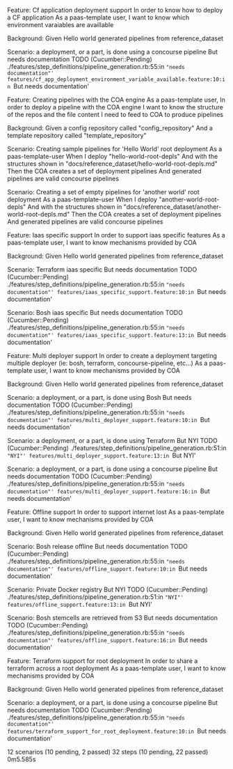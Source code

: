Feature: Cf application deployment support
  In order to know how to deploy a CF application
  As a paas-template user,
  I want to know which environment varaiables are availlable

  Background: 
    Given Hello world generated pipelines from reference_dataset

  Scenario: a deployment, or a part, is done using a concourse pipeline
    But needs documentation
      TODO (Cucumber::Pending)
      ./features/step_definitions/pipeline_generation.rb:55:in `"needs documentation"'
      features/cf_app_deployment_environment_variable_available.feature:10:in `But needs documentation'

Feature: Creating pipelines with the COA engine
  As a paas-template user,
  In order to deploy a pipeline with the COA engine
  I want to know the structure of the repos and the file content I need to feed to COA to produce pipelines

  Background: 
    Given a config repository called "config_repository"
    And a template repository called "template_repository"

  Scenario: Creating sample pipelines for 'Hello World' root deployment
    As a paas-template-user
    When I deploy "hello-world-root-depls"
    And with the structures shown in "docs/reference_dataset/hello-world-root-depls.md"
    Then the COA creates a set of deployment pipelines
    And generated pipelines are valid concourse pipelines

  Scenario: Creating a set of empty pipelines for 'another world' root deployment
    As a paas-template-user
    When I deploy "another-world-root-depls"
    And with the structures shown in "docs/reference_dataset/another-world-root-depls.md"
    Then the COA creates a set of deployment pipelines
    And generated pipelines are valid concourse pipelines

Feature: Iaas specific support
  In order to support iaas specific features
  As a paas-template user,
  I want to know mechanisms provided by COA

  Background: 
    Given Hello world generated pipelines from reference_dataset

  Scenario: Terraform iaas specific
    But needs documentation
      TODO (Cucumber::Pending)
      ./features/step_definitions/pipeline_generation.rb:55:in `"needs documentation"'
      features/iaas_specific_support.feature:10:in `But needs documentation'

  Scenario: Bosh iaas specific
    But needs documentation
      TODO (Cucumber::Pending)
      ./features/step_definitions/pipeline_generation.rb:55:in `"needs documentation"'
      features/iaas_specific_support.feature:13:in `But needs documentation'

Feature: Multi deployer support
  In order to create a deployment targeting multiple deployer (ie: bosh, terraform, concourse-pipeline, etc...)
  As a paas-template user,
  I want to know mechanisms provided by COA

  Background: 
    Given Hello world generated pipelines from reference_dataset

  Scenario: a deployment, or a part,  is done using Bosh
    But needs documentation
      TODO (Cucumber::Pending)
      ./features/step_definitions/pipeline_generation.rb:55:in `"needs documentation"'
      features/multi_deployer_support.feature:10:in `But needs documentation'

  Scenario: a deployment, or a part, is done using Terraform
    But NYI
      TODO (Cucumber::Pending)
      ./features/step_definitions/pipeline_generation.rb:51:in `"NYI"'
      features/multi_deployer_support.feature:13:in `But NYI'

  Scenario: a deployment, or a part, is done using a concourse pipeline
    But needs documentation
      TODO (Cucumber::Pending)
      ./features/step_definitions/pipeline_generation.rb:55:in `"needs documentation"'
      features/multi_deployer_support.feature:16:in `But needs documentation'

Feature: Offline support
  In order to support internet lost
  As a paas-template user,
  I want to know mechanisms provided by COA

  Background: 
    Given Hello world generated pipelines from reference_dataset

  Scenario: Bosh release offline
    But needs documentation
      TODO (Cucumber::Pending)
      ./features/step_definitions/pipeline_generation.rb:55:in `"needs documentation"'
      features/offline_support.feature:10:in `But needs documentation'

  Scenario: Private Docker registry
    But NYI
      TODO (Cucumber::Pending)
      ./features/step_definitions/pipeline_generation.rb:51:in `"NYI"'
      features/offline_support.feature:13:in `But NYI'

  Scenario: Bosh stemcells are retrieved from S3
    But needs documentation
      TODO (Cucumber::Pending)
      ./features/step_definitions/pipeline_generation.rb:55:in `"needs documentation"'
      features/offline_support.feature:16:in `But needs documentation'

Feature: Terraform support for root deployment
  In order to share a terraform across a root deployment
  As a paas-template user,
  I want to know mechanisms provided by COA

  Background: 
    Given Hello world generated pipelines from reference_dataset

  Scenario: a deployment, or a part, is done using a concourse pipeline
    But needs documentation
      TODO (Cucumber::Pending)
      ./features/step_definitions/pipeline_generation.rb:55:in `"needs documentation"'
      features/terraform_support_for_root_deployment.feature:10:in `But needs documentation'

12 scenarios (10 pending, 2 passed)
32 steps (10 pending, 22 passed)
0m5.585s
